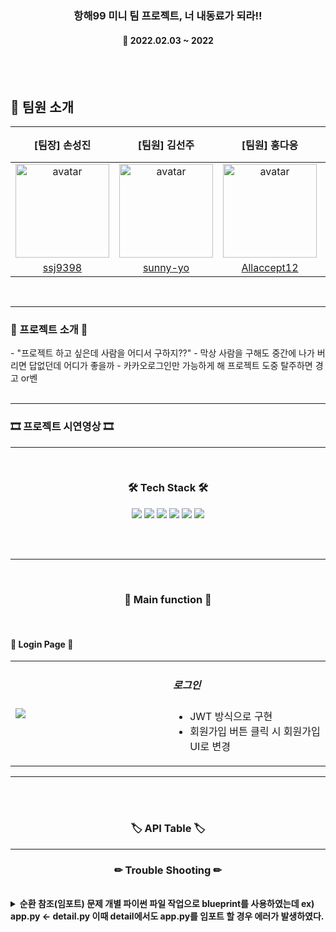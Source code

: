 <h3 align="center"><b>항해99 미니 팀 프로젝트, 너 내동료가 되라!!</b></h3>

<h4 align="center">📆 2022.02.03 ~ 2022</h4>
<br>
<br>

## 📌 팀원 소개

|[팀장] 손성진|[팀원] 김선주|[팀원] 홍다응|[팀원] 황태영|
|:----:|:-----:|:----:|----:|
|<img src="https://avatars.githubusercontent.com/u/46017029?v=4" alt="avatar" height="150px" width="150px" /> | <img src="https://avatars.githubusercontent.com/u/48196352?v=4" alt="avatar" height="150px" width="150px" /> | <img src="https://avatars.githubusercontent.com/u/76833697?v=4" alt="avatar" height="150px" width="150px" /> |
|[ssj9398](https://github.com/ssj9398)|[sunny-yo](https://github.com/sunny-yo)|[Allaccept12](https://github.com/Allaccept12)|[hty0525](https://github.com/hty0525)|

<br>

---

<h3><b>🎫 프로젝트 소개 🎫</b></h3>
- "프로젝트 하고 싶은데 사람을 어디서 구하지??"
- 막상 사람을 구해도 중간에 나가 버리면 답없던데 어디가 좋을까
- 카카오로그인만 가능하게 해 프로젝트 도중 탈주하면 경고 or벤
<br><br> 

---

<h3><b>🎞 프로젝트 시연영상 🎞</b></h3>


---

<br>
<h3 align="center"><b>🛠 Tech Stack 🛠</b></h3>
<p align="center">
<img src="https://img.shields.io/badge/javascript-F7DF1E?style=for-the-badge&logo=javascript&logoColor=black">
<img src="https://img.shields.io/badge/html-E34F26?style=for-the-badge&logo=html5&logoColor=white">
<img src="https://img.shields.io/badge/css-1572B6?style=for-the-badge&logo=css3&logoColor=white">
<img src="https://img.shields.io/badge/github-181717?style=for-the-badge&logo=github&logoColor=white">
<img src="https://img.shields.io/badge/linux-FCC624?style=for-the-badge&logo=linux&logoColor=black">
<img src="https://img.shields.io/badge/aws-232F3E?style=for-the-badge&logo=aws&logoColor=white">
</br>

<br><br>

---


<br>
<h3 align="center"><b>📢 Main function 📢</b></h3>
<br>
<h4><b>📰 Login Page 📰</b></h4>

<table width="100%">
    <tr>
        <td width="50%"><img src="https://user-images.githubusercontent.com/48196352/149292868-4c797683-a57a-4b94-85ee-b133db765f8f.JPG" /></td>
        <td width="50%">
            <h5>로그인</h5>
            <ul>
                <li>JWT 방식으로 구현</li>
                <li>회원가입 버튼 클릭 시 회원가입 UI로 변경</li>
            </ul>
        </td>
    </tr>
</table>


---


<br><br>

<h3 align="center"><b>🏷 API Table 🏷</b></h3>




---


<h3 align="center"><b>✏ Trouble Shooting ✏</b></h3>
<br>

<details>
    <summary>
        <b>순환 참조(임포트) 문제
개별 파이썬 파일 작업으로 blueprint를 사용하였는데
ex) app.py <- detail.py
이때 detail에서도 app.py를 임포트 할 경우 에러가 발생하였다. </b>
    </summary>
    <br>해결 : 전역으로 임포트 하지 않고 함수내에서 임포트 하는 방법으로 해결
</details>

